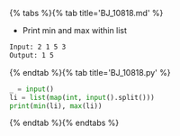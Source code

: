 {% tabs %}{% tab title='BJ_10818.md' %}

* Print min and max within list

```txt
Input: 2 1 5 3
Output: 1 5
```

{% endtab %}{% tab title='BJ_10818.py' %}

```py
_ = input()
li = list(map(int, input().split()))
print(min(li), max(li))
```

{% endtab %}{% endtabs %}
